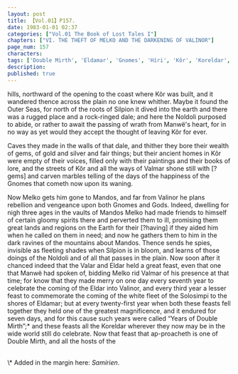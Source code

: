 ```yaml
---
layout: post
title: 【Vol.01】P157.
date: 1983-01-01 02:37
categories: ["Vol.01 The Book of Lost Tales I"]
chapters: ["VI. THE THEFT OF MELKO AND THE DARKENING OF VALINOR"]
page_num: 157
characters: 
tags: ['Double Mirth', 'Eldamar', 'Gnomes', 'Híri', 'Kôr', 'Koreldar', 'Mandos', 'Melko', 'Noldoli', 'Outer Sea(s)', 'Samírien', 'Silpion', 'Simúmen', 'Valmar']
description: 
published: true
---
```


<p style="text-indent: 0;">
hills, northward of the opening to the coast where Kôr was built, and it wandered thence across the plain no one knew whither. Maybe it found the Outer Seas, for north of the roots of Silpion it dived into the earth and there was a rugged place and a rock-ringed dale; and here the Noldoli purposed to abide, or rather to await the passing of wrath from Manwë's heart, for in no way as yet would they accept the thought of leaving Kôr for ever.
</p>

Caves they made in the walls of that dale, and thither they bore their wealth of gems, of gold and silver and fair things; but their ancient homes in Kôr were empty of their voices, filled only with their paintings and their books of lore, and the streets of Kôr and all the ways of Valmar shone still with [?gems] and carven marbles telling of the days of the happiness of the Gnomes that cometh now upon its waning.

Now Melko gets him gone to Mandos, and far from Valinor he plans rebellion and vengeance upon both Gnomes and Gods. Indeed, dwelling for nigh three ages in the vaults of Mandos Melko had made friends to himself of certain gloomy spirits there and perverted them to ill, promising them great lands and regions on the Earth for their [?having] if they aided him when he called on them in need; and now he gathers them to him in the dark ravines of the mountains about Mandos. Thence sends he spies, invisible as fleeting shades when Silpion is in bloom, and learns of those doings of the Noldoli and of all that passes in the plain. Now soon after it chanced indeed that the Valar and Eldar held a great feast, even that one that Manwë had spoken of, bidding Melko rid Valmar of his presence at that time; for know that they made merry on one day every seventh year to celebrate the coming of the Eldar into Valinor, and every third year a lesser feast to commemorate the coming of the white fleet of the Solosimpi to the shores of Eldamar; but at every twenty-first year when both these feasts fell together they held one of the greatest magnificence, and it endured for seven days, and for this cause such years were called “Years of Double Mirth”;\* and these feasts all the Koreldar wherever they now may be in the wide world still do celebrate. Now that feast that ap-proacheth is one of Double Mirth, and all the hosts of the

<BR>
\* Added in the margin here: <I>Samírien</I>.

